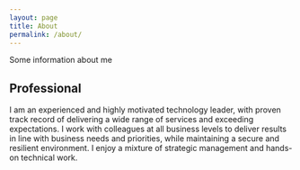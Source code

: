 ```yaml
---
layout: page
title: About
permalink: /about/
---
```


Some information about me

## Professional

I am an experienced and highly motivated technology leader, with proven track record of delivering a wide range of services and exceeding expectations. I work with colleagues at all business levels to deliver results in line with business needs and priorities, while maintaining a secure and resilient environment. I enjoy a mixture of strategic management and hands-on technical work.
